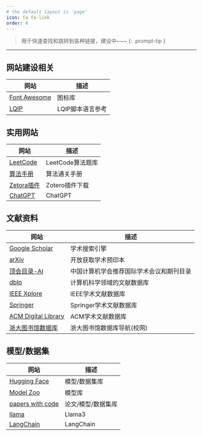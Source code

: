 ```yaml
---
# the default layout is 'page'
icon: fa fa-link
order: 4
---
```


> 用于快速查找和跳转到各种链接，建设中~~~
{: .prompt-tip }

-------

## 网站建设相关

| 网站                                                              | 描述             |
| ----------------------------------------------------------------- | ---------------- |
| [Font Awesome](https://fontawesome.com/)                          | 图标库           |
| [LQIP](https://liquidjs.com/zh-cn/tutorials/intro-to-liquid.html) | LQIP脚本语言参考 |

## 实用网站

| 网站                                              | 描述             |
| ------------------------------------------------- | ---------------- |
| [LeetCode](https://leetcode-cn.com/)              | LeetCode算法题库 |
| [算法手册](https://algo.itcharge.cn/)             | 算法通关手册     |
| [Zetora插件](https://zotero-chinese.com/plugins/) | Zotero插件下载   |
| [ChatGPT](https://chat.openai.com/)               | ChatGPT          |

## 文献资料

| 网站                                                          | 描述                                     |
| ------------------------------------------------------------- | ---------------------------------------- |
| [Google Scholar](https://scholar.google.com/)                 | 学术搜索引擎                             |
| [arXiv](https://arxiv.org/)                                   | 开放获取学术预印本                       |
| [顶会目录-AI](https://www.ccf.org.cn/Academic_Evaluation/AI/) | 中国计算机学会推荐国际学术会议和期刊目录 |
| [dblp](https://dblp.org/)                                     | 计算机科学领域的文献数据库               |
| [IEEE Xplore](https://ieeexplore.ieee.org/)                   | IEEE学术文献数据库                       |
| [Springer](https://link.springer.com/)                        | Springer学术文献数据库                   |
| [ACM Digital Library](https://dl.acm.org/)                    | ACM学术文献数据库                        |
| [浙大图书馆数据库](https://libdb.zju.edu.cn/)                 | 浙大图书馆数据库导航(校网)               |

## 模型/数据集

| 网站                                            | 描述               |
| ----------------------------------------------- | ------------------ |
| [Hugging Face](https://huggingface.co/)         | 模型/数据集库      |
| [Model Zoo](https://modelzoo.co/)               | 模型库             |
| [papers with code](https://paperswithcode.com/) | 论文/模型/数据集库 |
| [llama](https://www.llama.com)                  | Llama3             |
| [LangChain](https://www.langchain.com)          | LangChain          |

